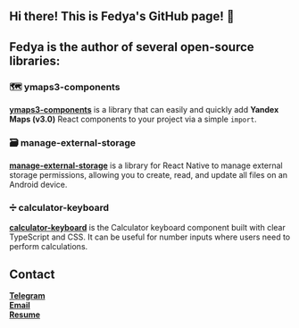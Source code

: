 ## Hi there! This is Fedya's GitHub page! 👋

## Fedya is the author of several open-source libraries:

### 🗺️ ymaps3-components
[**ymaps3-components**](https://www.npmjs.com/package/ymap3-components) is a library that can easily and quickly add **Yandex Maps (v3.0)** React components to your project via a simple `import`.

### 🗃️ manage-external-storage
[**manage-external-storage**](https://www.npmjs.com/package/manage-external-storage) is a library for React Native to manage external storage permissions, allowing you to create, read, and update all files on an Android device.

### ➗ calculator-keyboard
[**calculator-keyboard**](https://www.npmjs.com/package/calculator-keyboard) is the Calculator keyboard component built with clear TypeScript and CSS. It can be useful for number inputs where users need to perform calculations.

## Contact
[**Telegram**](https://t.me/Fedechka) <br/>
[**Email**](mailto:bragin.fedor96@gmail.com) <br/>
[**Resume**](https://bragin-f.notion.site/Bragin-Fedor-9496507c13254bd4b4ff5411a2e2cd70)
